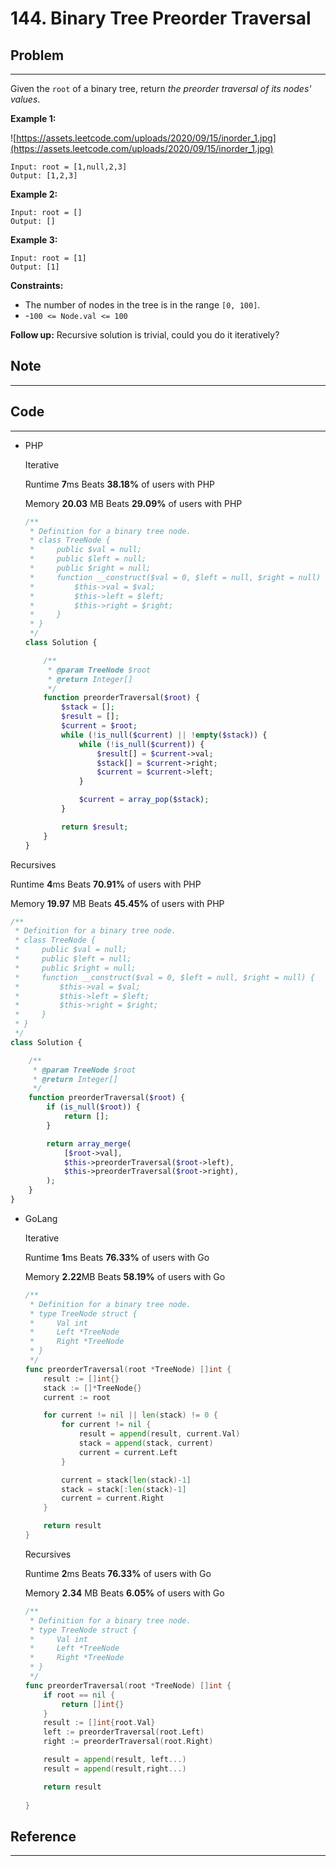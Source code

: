# 144. Binary Tree Preorder Traversal

## Problem

---

Given the `root` of a binary tree, return *the preorder traversal of its nodes' values*.

**Example 1:**

![https://assets.leetcode.com/uploads/2020/09/15/inorder_1.jpg](https://assets.leetcode.com/uploads/2020/09/15/inorder_1.jpg)

```
Input: root = [1,null,2,3]
Output: [1,2,3]

```

**Example 2:**

```
Input: root = []
Output: []

```

**Example 3:**

```
Input: root = [1]
Output: [1]

```

**Constraints:**

- The number of nodes in the tree is in the range `[0, 100]`.
- -`100 <= Node.val <= 100`

**Follow up:** Recursive solution is trivial, could you do it iteratively?

## Note

---

## Code

---

- PHP
    
    Iterative
    
    Runtime **7**ms Beats **38.18%** of users with PHP
    
    Memory **20.03** MB Beats **29.09%** of users with PHP
    
    ```php
    /**
     * Definition for a binary tree node.
     * class TreeNode {
     *     public $val = null;
     *     public $left = null;
     *     public $right = null;
     *     function __construct($val = 0, $left = null, $right = null) {
     *         $this->val = $val;
     *         $this->left = $left;
     *         $this->right = $right;
     *     }
     * }
     */
    class Solution {
    
        /**
         * @param TreeNode $root
         * @return Integer[]
         */
        function preorderTraversal($root) {
            $stack = [];
            $result = [];
            $current = $root;
            while (!is_null($current) || !empty($stack)) {
                while (!is_null($current)) {
                    $result[] = $current->val;
                    $stack[] = $current->right;
                    $current = $current->left;
                }
    
                $current = array_pop($stack);
            }
    
            return $result;
        }
    }
    ```
    

Recursives

Runtime **4**ms Beats **70.91%** of users with PHP

Memory **19.97** MB Beats **45.45%** of users with PHP

```php
/**
 * Definition for a binary tree node.
 * class TreeNode {
 *     public $val = null;
 *     public $left = null;
 *     public $right = null;
 *     function __construct($val = 0, $left = null, $right = null) {
 *         $this->val = $val;
 *         $this->left = $left;
 *         $this->right = $right;
 *     }
 * }
 */
class Solution {

    /**
     * @param TreeNode $root
     * @return Integer[]
     */
    function preorderTraversal($root) {
        if (is_null($root)) {
            return [];
        }

        return array_merge(
            [$root->val],
            $this->preorderTraversal($root->left),
            $this->preorderTraversal($root->right),
        );
    }
}
```

- GoLang
    
    Iterative
    
    Runtime **1**ms Beats **76.33%** of users with Go
    
    Memory **2.22**MB Beats **58.19%** of users with Go
    
    ```go
    /**
     * Definition for a binary tree node.
     * type TreeNode struct {
     *     Val int
     *     Left *TreeNode
     *     Right *TreeNode
     * }
     */
    func preorderTraversal(root *TreeNode) []int {
        result := []int{}
        stack := []*TreeNode{}
        current := root
    
        for current != nil || len(stack) != 0 {
            for current != nil {
                result = append(result, current.Val)
                stack = append(stack, current)
                current = current.Left
            }
    
            current = stack[len(stack)-1]
            stack = stack[:len(stack)-1]
            current = current.Right
        }
    
        return result
    }
    ```
    
    Recursives
    
    Runtime **2**ms Beats **76.33%** of users with Go
    
    Memory **2.34** MB Beats **6.05%** of users with Go
    
    ```go
    /**
     * Definition for a binary tree node.
     * type TreeNode struct {
     *     Val int
     *     Left *TreeNode
     *     Right *TreeNode
     * }
     */
    func preorderTraversal(root *TreeNode) []int {
        if root == nil {
            return []int{}
        }
        result := []int{root.Val}
        left := preorderTraversal(root.Left)
        right := preorderTraversal(root.Right)
    
        result = append(result, left...)
        result = append(result,right...)
    
        return result
        
    }
    ```
    

## Reference

---